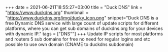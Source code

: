 +++
date = 2021-06-21T18:55:27+03:00
title = "Duck DNS"
link = "https://www.duckdns.org"
thumbnail = "https://www.duckdns.org/img/ducky_icon.png"
snippet="Duck DNS is a free Dynamic DNS service with large count of update scripts for different platforms, where you can get sub domains of duckdns.org for your devices with dynamic IP."
tags = ["DNS""]
+++ 
Update IP scripts for most platforms and routers
5 sub domains for free
no need for regular logins and etc
possible to use own domain (CNAME to duckdns subdomain)
